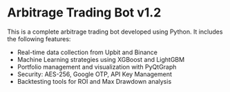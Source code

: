 
# Arbitrage Trading Bot v1.2
This is a complete arbitrage trading bot developed using Python. It includes the following features:
- Real-time data collection from Upbit and Binance
- Machine Learning strategies using XGBoost and LightGBM
- Portfolio management and visualization with PyQtGraph
- Security: AES-256, Google OTP, API Key Management
- Backtesting tools for ROI and Max Drawdown analysis
